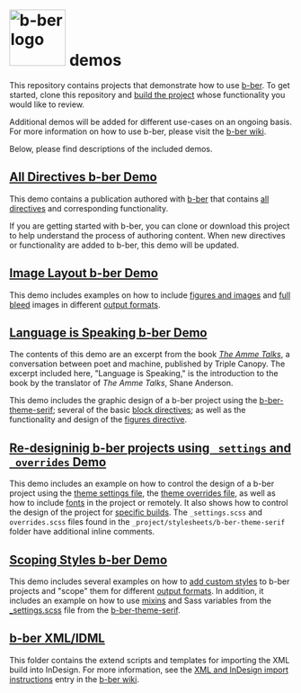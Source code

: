 <h1>
    <img alt="b-ber logo" src="https://user-images.githubusercontent.com/4243474/38133122-2af4f794-340e-11e8-8ac9-9b46afecfd9b.png" width="100" alt="b-ber">
  demos
</h1>

This repository contains projects that demonstrate how to use [b-ber](https://github.com/triplecanopy/b-ber/). To get started, clone this repository and [build the project](https://github.com/triplecanopy/b-ber/wiki/Building-a-project) whose functionality you would like to review.  

Additional demos will be added for different use-cases on an ongoing basis. For more information on how to use b-ber, please visit the [b-ber wiki](https://github.com/triplecanopy/b-ber/wiki).

Below, please find descriptions of the included demos.

## [All Directives b-ber Demo](https://github.com/triplecanopy/b-ber-demos/tree/master/all-directives)

This demo contains a publication authored with [b-ber](https://github.com/triplecanopy/b-ber/) that contains [all directives](https://github.com/triplecanopy/b-ber/wiki/all-directives) and corresponding functionality.

If you are getting started with b-ber, you can clone or download this project to help understand the process of authoring content. When new directives or functionality are added to b-ber, this demo will be updated.

## [Image Layout b-ber Demo](https://github.com/triplecanopy/b-ber-demos/tree/master/image-layout-b-ber-demo)

This demo includes examples on how to include [figures and images](https://github.com/triplecanopy/b-ber/wiki/Figures-and-images) and [full bleed](https://github.com/triplecanopy/b-ber/wiki/Figures-and-images#full-bleed-images) images in different [output formats](https://github.com/triplecanopy/b-ber/wiki/Output-formats).

## [Language is Speaking b-ber Demo](https://github.com/triplecanopy/b-ber-demos/tree/master/language-is-speaking)

The contents of this demo are an excerpt from the book *[The Amme Talks](https://www.canopycanopycanopy.com/contents/the-amme-talks)*, a conversation between poet and machine, published by Triple Canopy. The excerpt included here, "Language is Speaking," is the introduction to the book by the translator of *The Amme Talks*, Shane Anderson.

This demo includes the graphic design of a b-ber project using the [b-ber-theme-serif](https://github.com/triplecanopy/b-ber/wiki/serif); several of the basic [block directives](https://github.com/triplecanopy/b-ber/wiki/all-directives#block-directives); as well as the functionality and design of the [figures directive](https://github.com/triplecanopy/b-ber/wiki/Figures-and-images).

## [Re-designinig b-ber projects using `_settings` and `_overrides` Demo](https://github.com/triplecanopy/b-ber-demos/tree/master/redesign-with-settings-introduction)

This demo includes an example on how to control the design of a b-ber project using the [theme settings file](https://github.com/triplecanopy/b-ber/wiki/Themes#using-_settingsscss), the [theme overrides file](https://github.com/triplecanopy/b-ber/wiki/Themes#using-the-_overridesscss-file), as well as how to include [fonts](https://github.com/triplecanopy/b-ber/wiki/Adding-Fonts) in the project or remotely. It also shows how to control the design of the project for [specific builds](https://github.com/triplecanopy/b-ber/wiki/Adding-Custom-Styles#customizing-styles-for-specific-builds). The `_settings.scss` and `overrides.scss` files found in the `_project/stylesheets/b-ber-theme-serif` folder have additional inline comments.

## [Scoping Styles b-ber Demo](https://github.com/triplecanopy/b-ber-demos/tree/master/scoping-styles-variables-mixins)

This demo includes several examples on how to [add custom styles](https://github.com/triplecanopy/b-ber/wiki/Adding-Custom-Styles) to b-ber projects and "scope" them for different [output formats](https://github.com/triplecanopy/b-ber/wiki/Output-formats). In addition, it includes an example on how to use [mixins](https://github.com/triplecanopy/b-ber/wiki/serif#mixins) and Sass variables from the [_settings.scss](https://github.com/triplecanopy/b-ber/blob/master/packages/b-ber-themes/b-ber-theme-serif/_settings.scss) file from the [b-ber-theme-serif](https://github.com/triplecanopy/b-ber/wiki/serif).

## [b-ber XML/IDML](https://github.com/triplecanopy/b-ber-demos/tree/master/xml-indesign)

This folder contains the extend scripts and templates for importing the XML build into InDesign. For more information, see the [XML and InDesign import instructions](https://github.com/triplecanopy/b-ber/wiki/XML-and-InDesign-import-instructions) entry in the [b-ber wiki](https://github.com/triplecanopy/b-ber/wiki).
